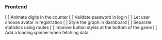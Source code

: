 ### Frontend

[ ] Animate digits in the counter
[ ] Validate password in login
[ ] Let user choose avatar in registration
[ ] Style the graph in dashboard
[ ] Separate statistics using routes
[ ] Improve button styles at the bottom of the game
[ ] Add a loading spinner when fetching data
